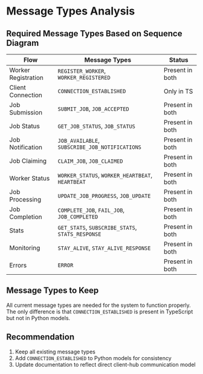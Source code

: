 # Message Types Analysis

## Required Message Types Based on Sequence Diagram

| Flow | Message Types | Status |
|------|--------------|--------|
| Worker Registration | `REGISTER_WORKER`, `WORKER_REGISTERED` | Present in both |
| Client Connection | `CONNECTION_ESTABLISHED` | Only in TS |
| Job Submission | `SUBMIT_JOB`, `JOB_ACCEPTED` | Present in both |
| Job Status | `GET_JOB_STATUS`, `JOB_STATUS` | Present in both |
| Job Notification | `JOB_AVAILABLE`, `SUBSCRIBE_JOB_NOTIFICATIONS` | Present in both |
| Job Claiming | `CLAIM_JOB`, `JOB_CLAIMED` | Present in both |
| Worker Status | `WORKER_STATUS`, `WORKER_HEARTBEAT`, `HEARTBEAT` | Present in both |
| Job Processing | `UPDATE_JOB_PROGRESS`, `JOB_UPDATE` | Present in both |
| Job Completion | `COMPLETE_JOB`, `FAIL_JOB`, `JOB_COMPLETED` | Present in both |
| Stats | `GET_STATS`, `SUBSCRIBE_STATS`, `STATS_RESPONSE` | Present in both |
| Monitoring | `STAY_ALIVE`, `STAY_ALIVE_RESPONSE` | Present in both |
| Errors | `ERROR` | Present in both |

## Message Types to Keep

All current message types are needed for the system to function properly. The only difference is that `CONNECTION_ESTABLISHED` is present in TypeScript but not in Python models.

## Recommendation

1. Keep all existing message types
2. Add `CONNECTION_ESTABLISHED` to Python models for consistency
3. Update documentation to reflect direct client-hub communication model
